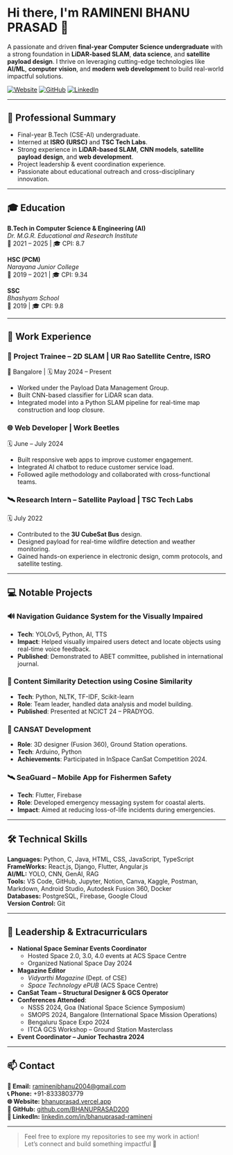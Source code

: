 # Hi there, I'm RAMINENI BHANU PRASAD 👋

A passionate and driven **final-year Computer Science undergraduate** with a strong foundation in **LiDAR-based SLAM**, **data science**, and **satellite payload design**. I thrive on leveraging cutting-edge technologies like **AI/ML**, **computer vision**, and **modern web development** to build real-world impactful solutions.

[![Website](https://img.shields.io/badge/Portfolio-Visit%20Now-00bfff?style=for-the-badge&logo=vercel&logoColor=white)](https://bhanuprasad.vercel.app/)
[![GitHub](https://img.shields.io/badge/GitHub-BHANUPRASAD200-24292f?style=for-the-badge&logo=github)](https://github.com/BHANUPRASAD200)
[![LinkedIn](https://img.shields.io/badge/LinkedIn-Bhanu%20Prasad%20Ramineni-blue?style=for-the-badge&logo=linkedin)](https://linkedin.com/in/bhanuprasad-ramineni)

---

## 🚀 Professional Summary

- Final-year B.Tech (CSE-AI) undergraduate.
- Interned at **ISRO (URSC)** and **TSC Tech Labs**.
- Strong experience in **LiDAR-based SLAM**, **CNN models**, **satellite payload design**, and **web development**.
- Project leadership & event coordination experience.
- Passionate about educational outreach and cross-disciplinary innovation.

---

## 🎓 Education

**B.Tech in Computer Science & Engineering (AI)**  
*Dr. M.G.R. Educational and Research Institute*  
📅 2021 – 2025 | 🎓 CPI: 8.7

**HSC (PCM)**  
*Narayana Junior College*  
📅 2019 – 2021 | 🎓 CPI: 9.34

**SSC**  
*Bhashyam School*  
📅 2019 | 🎓 CPI: 9.8

---

## 💼 Work Experience

### 🔬 Project Trainee – 2D SLAM | UR Rao Satellite Centre, ISRO  
📍 Bangalore | 🗓 May 2024 – Present  
- Worked under the Payload Data Management Group.
- Built CNN-based classifier for LiDAR scan data.
- Integrated model into a Python SLAM pipeline for real-time map construction and loop closure.

### 🌐 Web Developer | Work Beetles  
🗓 June – July 2024  
- Built responsive web apps to improve customer engagement.
- Integrated AI chatbot to reduce customer service load.
- Followed agile methodology and collaborated with cross-functional teams.

### 🛰 Research Intern – Satellite Payload | TSC Tech Labs  
🗓 July 2022  
- Contributed to the **3U CubeSat Bus** design.
- Designed payload for real-time wildfire detection and weather monitoring.
- Gained hands-on experience in electronic design, comm protocols, and satellite testing.

---

## 💻 Notable Projects

### 🔊 Navigation Guidance System for the Visually Impaired  
- **Tech**: YOLOv5, Python, AI, TTS  
- **Impact**: Helped visually impaired users detect and locate objects using real-time voice feedback.  
- **Published**: Demonstrated to ABET committee, published in international journal.

### 🧠 Content Similarity Detection using Cosine Similarity  
- **Tech**: Python, NLTK, TF-IDF, Scikit-learn  
- **Role**: Team leader, handled data analysis and model building.  
- **Published**: Presented at NCICT 24 – PRADYOG.

### 🚀 CANSAT Development  
- **Role**: 3D designer (Fusion 360), Ground Station operations.  
- **Tech**: Arduino, Python  
- **Achievements**: Participated in InSpace CanSat Competition 2024.

### 🛰️ SeaGuard – Mobile App for Fishermen Safety  
- **Tech**: Flutter, Firebase  
- **Role**: Developed emergency messaging system for coastal alerts.  
- **Impact**: Aimed at reducing loss-of-life incidents during emergencies.

---

## 🛠 Technical Skills

**Languages:** Python, C, Java, HTML, CSS, JavaScript, TypeScript  
**FrameWorks:** React.js, Django, Flutter, Angular.js  
**AI/ML:** YOLO, CNN, GenAI, RAG  
**Tools:** VS Code, GitHub, Jupyter, Notion, Canva, Kaggle, Postman, Markdown, Android Studio, Autodesk Fusion 360, Docker    
**Databases:** PostgreSQL, Firebase, Google Cloud  
**Version Control:** Git  

---

## 🌟 Leadership & Extracurriculars

- **National Space Seminar Events Coordinator**  
  - Hosted Space 2.0, 3.0, 4.0 events at ACS Space Centre  
  - Organized National Space Day 2024
- **Magazine Editor**  
  - *Vidyarthi Magazine* (Dept. of CSE)  
  - *Space Technology ePUB* (ACS Space Centre)
- **CanSat Team – Structural Designer & GCS Operator**
- **Conferences Attended**:
  - NSSS 2024, Goa (National Space Science Symposium)
  - SMOPS 2024, Bangalore (International Space Mission Operations)
  - Bengaluru Space Expo 2024
  - ITCA GCS Workshop – Ground Station Masterclass
- **Event Coordinator – Junior Techastra 2024**

---

## 📫 Contact

**📧 Email:** [raminenibhanu2004@gmail.com](mailto:raminenibhanu2004@gmail.com)  
**📞 Phone:** +91-8333803779  
**🌐 Website:** [bhanuprasad.vercel.app](https://bhanuprasad.vercel.app)  
**🐙 GitHub:** [github.com/BHANUPRASAD200](https://github.com/BHANUPRASAD200)  
**🔗 LinkedIn:** [linkedin.com/in/bhanuprasad-ramineni](https://linkedin.com/in/bhanuprasad-ramineni)

---

> Feel free to explore my repositories to see my work in action!  
> Let’s connect and build something impactful 🚀
